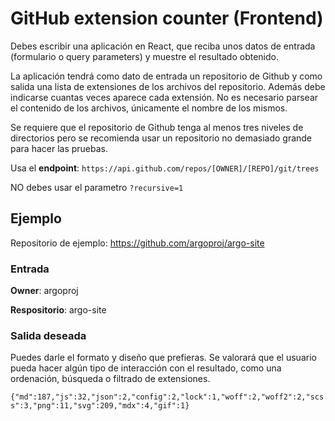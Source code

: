 # GitHub extension counter (Frontend)

Debes escribir una aplicación en React, que reciba unos datos de entrada (formulario o query parameters) y muestre el resultado obtenido.

La aplicación tendrá como dato de entrada un repositorio de Github y como salida una lista de extensiones de los archivos del repositorio. Además debe indicarse cuantas veces aparece cada extensión. No es necesario parsear el contenido de los archivos, únicamente el nombre de los mismos.

Se requiere que el repositorio de Github tenga al menos tres niveles de directorios pero se recomienda usar un repositorio no demasiado grande para hacer las pruebas.

Usa el **endpoint**: `https://api.github.com/repos/[OWNER]/[REPO]/git/trees`

NO debes usar el parametro `?recursive=1`

## Ejemplo

Repositorio de ejemplo: https://github.com/argoproj/argo-site

### **Entrada**

**Owner**: argoproj

**Respositorio**: argo-site

### **Salida deseada**

Puedes darle el formato y diseño que prefieras. Se valorará que el usuario pueda hacer algún tipo de interacción con el resultado, como una ordenación, búsqueda o filtrado de extensiones.

`{"md":187,"js":32,"json":2,"config":2,"lock":1,"woff":2,"woff2":2,"scss":3,"png":11,"svg":209,"mdx":4,"gif":1}`